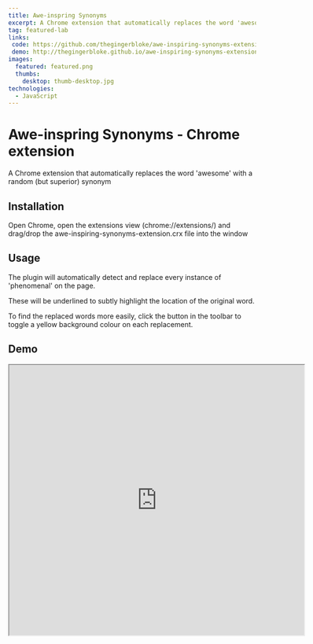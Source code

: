 ```yaml
---
title: Awe-inspring Synonyms
excerpt: A Chrome extension that automatically replaces the word 'awesome' with a random (but superior) synonym
tag: featured-lab
links:
 code: https://github.com/thegingerbloke/awe-inspiring-synonyms-extension
 demo: http://thegingerbloke.github.io/awe-inspiring-synonyms-extension/
images:
  featured: featured.png
  thumbs:
    desktop: thumb-desktop.jpg
technologies:
  - JavaScript
---
```


# Awe-inspring Synonyms - Chrome extension

A Chrome extension that automatically replaces the word 'awesome' with a random (but superior) synonym

## Installation

Open Chrome, open the extensions view (chrome://extensions/) and drag/drop the awe-inspiring-synonyms-extension.crx file into the window

## Usage

The plugin will automatically detect and replace every instance of 'phenomenal' on the page.

These will be underlined to subtly highlight the location of the original word.

To find the replaced words more easily, click the button in the toolbar to toggle a yellow background colour on each replacement.

## Demo

<iframe class="ArticleIframe" src="http://thegingerbloke.github.io/awe-inspiring-synonyms-extension/" width="600" height="550"></iframe>
